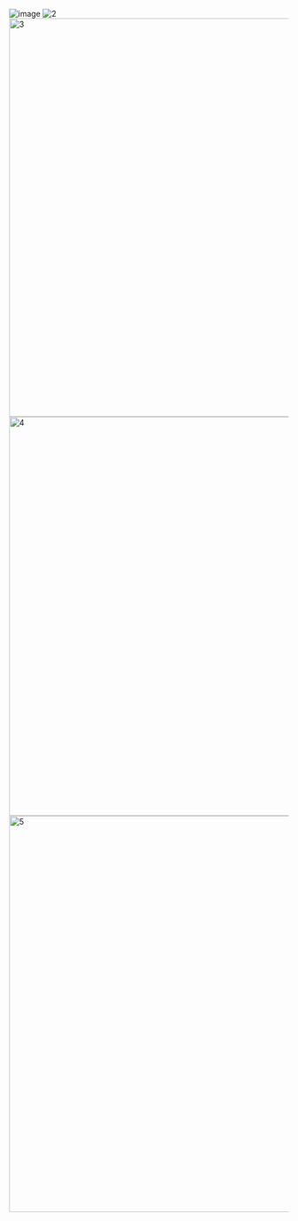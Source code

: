![image](https://github.com/LarionovDaniil/Wb_SberMarket_parsing/assets/110013254/87018452-0a28-4537-83f0-f3928a095024)
![2](https://github.com/LarionovDaniil/Wb_SberMarket_parsing/assets/110013254/c90a95d6-e018-415c-bd19-f0bc717e8d6a)
<img width="719" alt="3" src="https://github.com/LarionovDaniil/Wb_SberMarket_parsing/assets/110013254/c93f690c-bddd-4da8-81f2-f3c442821269">
<img width="720" alt="4" src="https://github.com/LarionovDaniil/Wb_SberMarket_parsing/assets/110013254/2af0eb3c-7365-4f49-bc86-9c2f8e0ff1aa">
<img width="715" alt="5" src="https://github.com/LarionovDaniil/Wb_SberMarket_parsing/assets/110013254/36c386f5-58d5-40e6-8bb3-e0f47c2b7a14">

